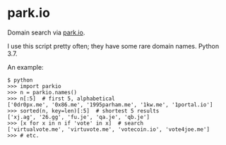 # park.io
Domain search via [park.io](park.io).

I use this script pretty often; they have some rare domain names. Python 3.7.

An example:
```
$ python
>>> import parkio
>>> n = parkio.names()
>>> n[:5]  # first 5, alphabetical
['0dr0px.me', '0x86.me', '1995parham.me', '1kw.me', '1portal.io']
>>> sorted(n, key=len)[:5]  # shortest 5 results
['xj.ag', '26.gg', 'fu.je', 'qa.je', 'qb.je']
>>> [x for x in n if 'vote' in x]  # search
['virtualvote.me', 'virtuvote.me', 'votecoin.io', 'vote4joe.me']
>>> # etc.
```
